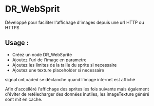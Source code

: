 # DR_WebSprit 
Développé pour faciliter l'affichage d'images depuis une url HTTP ou HTTPS

## Usage :
- Créez un node DR_WebSprite
- Ajoutez l'url de l'image en parametre
- Ajoutez les limites de la taille du sprite si necessaire
- Ajoutez une texture placeholder si necessaire

signal onLoaded se déclanche quand l'image internet est affiché

Afin d'accélléré l'affichage des sprites les fois suivante mais également d'éviter de retélecharger des données inutiles, les imageTexture
généré sont mit en cache.
